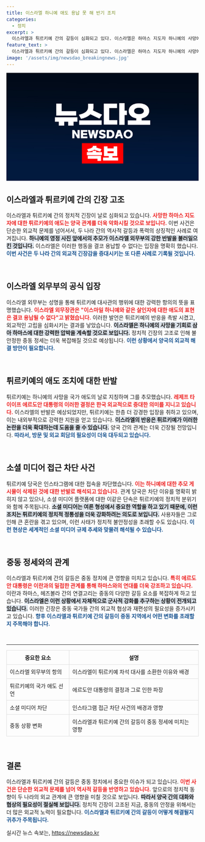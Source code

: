 ```yaml
---
title: 이스라엘 하니예 애도 용납 못 해 반기 조치
categories:
  - 정치
excerpt: >
  이스라엘과 튀르키예 간의 갈등이 심화되고 있다. 이스라엘은 하마스 지도자 하니예의 사망에 따른 튀르키예의 애도 조치에 항의하며 차석 대사를 소환했다. 반면 튀르키예는 인스타그램 접근을 차단하며 강경 대응에 나섰다. 전쟁 중인 두 나라의 갈등이 또 다시 불붙고 있다! 클릭해서 상세한 소식을 확인하세요!
feature_text: >
  이스라엘과 튀르키예 간의 갈등이 심화되고 있다. 이스라엘은 하마스 지도자 하니예의 사망에 따른 튀르키예의 애도 조치에 항의하며 차석 대사를 소환했다. 반면 튀르키예는 인스타그램 접근을 차단하며 강경 대응에 나섰다. 전쟁 중인 두 나라의 갈등이 또 다시 불붙고 있다! 클릭해서 상세한 소식을 확인하세요!
image: '/assets/img/newsdao_breakingnews.jpg'
---
```


<p><img src="/assets/img/newsdao_breakingnews.jpg" alt="bookingtag 속보" /></p>

<h2 data-ke-size="size26">이스라엘과 튀르키예 간의 긴장 고조</h2>

<p data-ke-size="size16">이스라엘과 튀르키예 간의 정치적 긴장이 날로 심화되고 있습니다. <b><span style="color: #ee2323;">사망한 하마스 지도자에 대한 튀르키예의 애도는 양국 관계를 더욱 악화시킬 것으로 보입니다.</span></b> 이번 사건은 단순한 외교적 문제를 넘어서서, 두 나라 간의 역사적 갈등과 폭력의 상징적인 사례로 여겨집니다. <b><span style="background-color: #21538527;">하니예의 영정 사진 앞에서의 추모가 이스라엘 외무부의 강한 반발을 불러일으킨 것입니다.</span></b> 이스라엘은 이러한 행동을 결코 용납할 수 없다는 입장을 명확히 했습니다. <b><span style="color: #1a5490;">이번 사건은 두 나라 간의 외교적 긴장감을 증대시키는 또 다른 사례로 기록될 것입니다.</span></b></p>

<p data-ke-size="size16">&nbsp;</p>

<h2 data-ke-size="size26">이스라엘 외무부의 공식 입장</h2>

<p data-ke-size="size16">이스라엘 외무부는 성명을 통해 튀르키예 대사관의 행위에 대한 강력한 항의의 뜻을 표명했습니다. <b><span style="color: #ee2323;">이스라엘 외무장관은 "이스마일 하니예와 같은 살인자에 대한 애도의 표현은 결코 용납될 수 없다"고 밝혔습니다.</span></b> 이러한 발언은 튀르키예의 반응을 촉발 시켰고, 외교적인 고립을 심화시키는 결과를 낳았습니다. <b><span style="background-color: #21538527;">이스라엘은 하니예의 사망을 기회로 삼아 하마스에 대한 강력한 압박을 계속할 것으로 보입니다.</span></b> 정치적 긴장의 고조로 인해 불안정한 중동 정세는 더욱 복잡해질 것으로 예상됩니다. <b><span style="color: #1a5490;">이런 상황에서 양국의 외교적 해결 방안이 필요합니다.</span></b></p>

<p data-ke-size="size16">&nbsp;</p>

<h2 data-ke-size="size26">튀르키예의 애도 조치에 대한 반발</h2>

<p data-ke-size="size16">튀르키예는 하니예의 사망을 국가 애도의 날로 지칭하며 그를 추모했습니다. <b><span style="color: #ee2323;">레제프 타이이프 에르도안 대통령의 이러한 결정은 한국 외교적으로 중대한 의미를 지니고 있습니다.</span></b> 이스라엘의 반발은 예상되었지만, 튀르키예는 한층 더 강경한 입장을 취하고 있으며, 이는 내외부적으로 강력한 지원을 얻고 있습니다. <b><span style="background-color: #21538527;">이스라엘의 반응은 튀르키예가 이러한 논란을 더욱 확대하는데 도움을 줄 수 있습니다.</span></b> 양국 간의 관계는 더욱 긴장될 전망입니다. <b><span style="color: #1a5490;">따라서, 방문 및 외교 회담의 필요성이 더욱 대두되고 있습니다.</span></b></p>

<p data-ke-size="size16">&nbsp;</p>

<h2 data-ke-size="size26">소셜 미디어 접근 차단 사건</h2>

<p data-ke-size="size16">튀르키예 당국은 인스타그램에 대한 접속을 차단했습니다. <b><span style="color: #ee2323;">이는 하니예에 대한 추모 게시물이 삭제된 것에 대한 반발로 해석되고 있습니다.</span></b> 관계 당국은 차단 이유를 명확히 밝히지 않고 있으나, 소셜 미디어 플랫폼에 대한 이같은 단속은 튀르키예의 정치적 분위기와 함께 주목됩니다. <b><span style="background-color: #21538527;">소셜 미디어는 여론 형성에서 중요한 역할을 하고 있기 때문에, 이런 조치는 튀르키예의 정치적 정통성을 더욱 강화하려는 의도로 보입니다.</span></b> 사용자들은 그로 인해 큰 혼란을 겪고 있으며, 이런 사태가 정치적 불안정성을 초래할 수도 있습니다. <b><span style="color: #1a5490;">이런 현상은 세계적인 소셜 미디어 규제 추세와 맞물려 해석될 수 있습니다.</span></b></p>

<p data-ke-size="size16">&nbsp;</p>

<h2 data-ke-size="size26">중동 정세와의 관계</h2>

<p data-ke-size="size16">이스라엘과 튀르키예 간의 갈등은 중동 정치에 큰 영향을 미치고 있습니다. <b><span style="color: #ee2323;">특히 에르도안 대통령은 이란과의 밀접한 관계를 통해 하마스와의 연대를 더욱 강조하고 있습니다.</span></b> 이란과 하마스, 헤즈볼라 간의 연결고리는 중동의 다양한 갈등 요소를 복잡하게 하고 있습니다. <b><span style="background-color: #21538527;">이스라엘은 이런 상황에서 자체적으로 군사적 강화를 추구하는 상황이 전개되고 있습니다.</span></b> 이러한 긴장은 중동 국가들 간의 외교적 협상과 재편성의 필요성을 증가시키고 있습니다. <b><span style="color: #1a5490;">향후 이스라엘과 튀르키예 간의 갈등이 중동 지역에서 어떤 변화를 초래할지 주목해야 합니다.</span></b></p>

<p data-ke-size="size16">&nbsp;</p>

<hr>

<table style="width: 100%; border-collapse: collapse;">
    <thead>
        <tr>
            <th style="text-align: center; border: 1px solid #ddd; padding: 8px;"><b>중요한 요소</b></th>
            <th style="text-align: center; border: 1px solid #ddd; padding: 8px;"><b>설명</b></th>
        </tr>
    </thead>
    <tbody>
        <tr>
            <td style="border: 1px solid #ddd; padding: 8px;">이스라엘 외무부의 항의</td>
            <td style="border: 1px solid #ddd; padding: 8px;">이스라엘이 튀르키예 차석 대사를 소환한 이유와 배경</td>
        </tr>
        <tr>
            <td style="border: 1px solid #ddd; padding: 8px;">튀르키예의 국가 애도 선언</td>
            <td style="border: 1px solid #ddd; padding: 8px;">에르도안 대통령의 결정과 그로 인한 파장</td>
        </tr>
        <tr>
            <td style="border: 1px solid #ddd; padding: 8px;">소셜 미디어 차단</td>
            <td style="border: 1px solid #ddd; padding: 8px;">인스타그램 접근 차단 사건의 배경과 영향</td>
        </tr>
        <tr>
            <td style="border: 1px solid #ddd; padding: 8px;">중동 상황 변화</td>
            <td style="border: 1px solid #ddd; padding: 8px;">이스라엘과 튀르키예 간의 갈등이 중동 정세에 미치는 영향</td>
        </tr>
    </tbody>
</table>

<p data-ke-size="size16">&nbsp;</p> 

<h2 data-ke-size="size26">결론</h2>

<p data-ke-size="size16">이스라엘과 튀르키예 간의 갈등은 중동 정치에서 중요한 이슈가 되고 있습니다. <b><span style="color: #ee2323;">이번 사건은 단순한 외교적 문제를 넘어 역사적 갈등을 반영하고 있습니다.</span></b> 앞으로의 정치적 동향이 두 나라의 외교 관계에 큰 영향을 미칠 것으로 보입니다. <b><span style="background-color: #21538527;">따라서 양국 간의 대화와 협상의 필요성이 절실해 보입니다.</span></b> 정치적 긴장이 고조된 지금, 중동의 안정을 위해서는 더 많은 외교적 노력이 필요합니다. <b><span style="color: #1a5490;">이스라엘과 튀르키예 간의 갈등이 어떻게 해결될지 귀추가 주목됩니다.</span></b></p>
실시간 뉴스 속보는, <a href="https://newsdao.kr" rel="dofollow">https://newsdao.kr</a>


